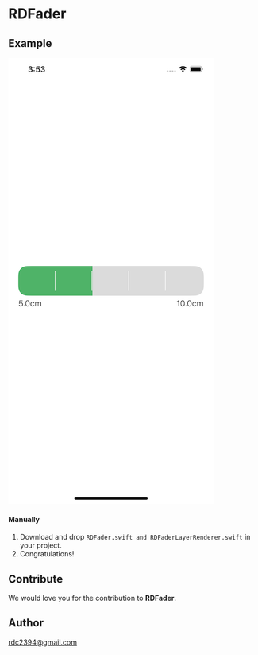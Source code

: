 # RDFader
## Example
![alt text](https://github.com/romin2394/RDFader/blob/main/RDFader/snap.png)

#### Manually
1. Download and drop ```RDFader.swift and RDFaderLayerRenderer.swift``` in your project.  
2. Congratulations!  

## Contribute

We would love you for the contribution to **RDFader**.
## Author

rdc2394@gmail.com
